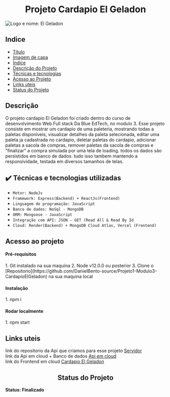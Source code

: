 <h1 align="center"> Projeto Cardapio El Geladon </h1>

![Logo e nome: El Geladon](https://i.imgur.com/BPFuHAL.png)

<h2> Indice </h2>

* [Título](#Título)
* [Imagem de capa](#Imagem-de-capa)
* [Índice](#índice)
* [Descrição do Projeto](#descrição-do-projeto)
* [Técnicas e tecnologias](#Técnias-e-tecnologias)
* [Acesso ao Projeto](#Acesso-ao-projeto)
* [Links uteis](#Links-uteis)
* [Status do Projeto](#Status-do-projeto)

<h2> Descrição </h2>

O projeto cardapio El Geladon foi criado dentro do curso de desenvolvimento Web Full stack Da Blue EdTech, no modulo 3.
Esse projeto consiste em mostrar um cardapio de uma paleteria, mostrando todas a paletas disponiveis, visualizar 
detalhes da paleta selecionada, editar uma paleta ja cadastrada no cardapio, deletar paletas do cardapio, adicionar 
paletas a sacola de compras, remover paletas da sacola de compras e "finalizar" a compra simulada por uma tela de loading.
todos os dados são persistidos em banco de dados.
tudo isso tambem mantendo a responsividade, testada em diversos tamanhos de telas. 

<h2> ✔️ Técnicas e tecnologias utilizadas </h2>

- ``Motor: NodeJs``
- ``Framework: Express(Backend) + ReactJs(Frontend)``
- ``Linguagem de programação: JavaScript``
- ``Banco de dados: NoSql - MongoDB``
- ``ORM: Mongoose - JavaScript``
- ``Integração com API: JSON - GET (Read All & Read By Id``
- ``Cloud: Render(Backend) + MongoDB Cloud Atlas, Vercel (Frontend)``

<h2> Acesso ao projeto </h2>

<h4> Pré-requisitos </h4>
1. Git instalado na sua maquina
2. Node v12.0.0 ou posterior
3. Clone o [Repositorio](https://github.com/DanielBento-source/Projeto1-Modulo3-CardapioElGeladon) na sua maquina local

<h4> Instalação </h4>
1. npm i

<h4> Rodar localmente </h4>
1. npm start


<h2> Links uteis </h2>

link do repositorio da Api que criamos para esse projeto [Servidor](https://github.com/DanielBento-source/Projeto1-Modulo3-Servidor)<br>
link da Api em cloud + Banco de dados [Api em cloud](https://server-elbeladon-daniel-bento.onrender.com/paletas/api-docs/)<br>
link do Frontend em cloud [Cardapio El Geladon](https://projeto-modulo3-cardapio-el-geladon.vercel.app/)<br>

<h2 align="center"> Status do Projeto </h2>
<b>Status: Finalizado<b>

